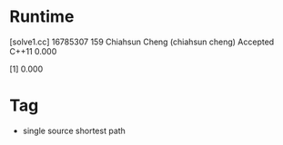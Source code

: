 # Runtime

[solve1.cc]
16785307    159 Chiahsun Cheng (chiahsun cheng)   Accepted  C++11   0.000


[1] 0.000


# Tag

* single source shortest path
